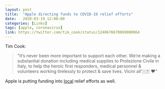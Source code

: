 ```yaml
---
layout: post
title:  "Apple directing funds to COVID-19 relief efforts"
date:   2020-03-19 12:00:00
categories: [Links]
tags: [apple, coronavirus]
link: https://twitter.com/tim_cook/status/1240676670069080064
---
```


Tim Cook:

>"It’s never been more important to support each other.  We’re making a substantial donation including medical supplies to Protezione Civile in Italy, to help the heroic first responders, medical personnel & volunteers working tirelessly to protect & save lives. Vicini all’🇮🇹 ❤️"

Apple is putting funding into [local](https://appleinsider.com/articles/20/03/19/apple-will-donate-to-italy-and-silicon-valley-during-coronavirus-outbreak-says-tim-cook) relief efforts as well.

